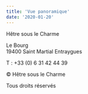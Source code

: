 ```yaml
---
title: 'Vue panoramique'
date: '2020-01-20'
---
```


Hêtre sous le Charme

<p class="address">
Le Bourg<br/>
19400 Saint Martial Entraygues
</p>
<p class="phone">
T : +33 (0) 6 31 42 44 39
</p>
<p class="copyright">
©️ Hêtre sous le Charme
</p>
<span class="small">Tous droits réservés</span>
